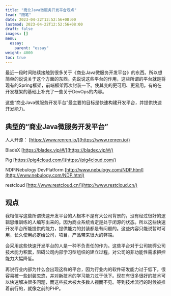 ```yaml
---
title: "商业Java微服务开发平台观点"
lead: "随笔"
date: 2023-04-22T12:52:56+08:00
lastmod: 2023-04-22T12:52:56+08:00
draft: false
images: []
menu:
  essay:
    parent: "essay"
weight: 4000
toc: true
---
```


最近一段时间陆续接触到很多关于《商业Java微服务开发平台》的东西。所以想简单的说说关于这个方面的东西。先说说这些平台的作用，这些所谓的平台就是将现有的Spring框架，前端框架再次封装一下。使其变的更可用、更易用。有的在开发框架的基础上补充了一些关于DevOps的内容。

这些“商业Java微服务开发平台”最主要的目标是快速构建开发平台，并提供快速开发能力。

## 典型的“商业Java微服务开发平台”

人人开源：
[https://www.renren.io/](https://www.renren.io/)

BladeX
[https://bladex.vip/#/](https://bladex.vip/#/)

Pig
[https://pig4cloud.com/](https://pig4cloud.com/)

NDP:Nebulogy DevPlatform
[http://www.nebulogy.com/NDP.html](http://www.nebulogy.com/NDP.html)

restcloud
[http://www.restcloud.cn/](http://www.restcloud.cn/)


## 观点

我相信写这些所谓快速开发平台的人根本不是有大公司背景的，没有经过很好的逻辑思维训练的人编写出来的。因为商业系统肯定是处于闭源的状态。所以这些快速开发平台所能提供的能力，提供能力的封装都是有问题的。这些内容只能说暂时可用，长久使用必定给公司，项目，产品带来很大的弊端。

会采用这些快速开发平台的人是一种不负责任的作为。这些平台对于公司妨碍公司技术能力积累，阻碍公司内部学习型组织的建立过程。对公司的非功能性需求把控能力大幅降低。

再说行业内部为什么会出现这样的平台，因为行业内的软件研发能力过于低下。很容易被一些封装忽悠，并对新技术的学习能力过于低下。现在有很多很好的技术可以快速解决很多问题，而这些技术被大多数人视而不见。等到技术流行的时候被推着前行的，就像之前的PHP。
